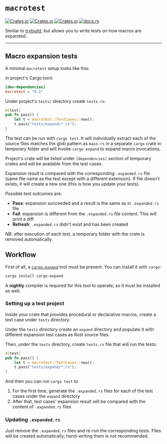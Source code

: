 # `macrotest`

[![Crates.io](https://img.shields.io/crates/v/macrotest)](https://crates.io/crates/macrotest)
[![Crates.io](https://img.shields.io/crates/d/macrotest)](https://crates.io/crates/macrotest)
[![Crates.io](https://img.shields.io/crates/l/macrotest)](https://crates.io/crates/macrotest)
[![docs.rs](https://docs.rs/macrotest/badge.svg)](https://docs.rs/macrotest/)

Similar to [trybuild], but allows you to write tests on how macros are expanded.

----

## Macro expansion tests

A minimal `macrotest` setup looks like this:

In project's Cargo.toml:

```toml
[dev-dependencies]
macrotest = "0.1"
```

Under project's `tests/` directory create `tests.rs`:

```rust
#[test]
pub fn pass() {
    let t = macrotest::TestCases::new();
    t.pass("tests/expand/*.rs");
}
```

The test can be run with `cargo test`. It will individually extract each of
the source files matches the glob pattern as `main.rs` in a separate `cargo` crate in
temporary folder and will invoke `cargo expand` to expand macro invocations.

Project's crate will be listed under `[dependencies]` section of temporary crates and will be available
from the test cases.

Expansion result is compared with the corresponding `.expanded.rs` file (same file name as
the test except with a different extension). If file doesn't exists, it will create a new one
(this is how you update your tests).

Possible test outcomes are:
- **Pass**: expansion succeeded and a result is the same as in `.expanded.rs` file
- **Fail**: expansion is different from the `.expanded.rs` file content. This will print a diff
- **Refresh**: `.expanded.rs` didn't exist and has been created

*NB*: after execution of each test, a temporary folder with the crate is removed automatically.

## Workflow

First of all, a [`cargo-expand`](https://crates.io/crates/cargo-expand) tool must be present. 
You can install it with `cargo`:

```bash
cargo install cargo-expand
```

A **nightly** compiler is required for this tool to operate, so it must be installed as well.

### Setting up a test project

Inside your crate that provides procedural or declarative macros, create a test case
under `tests` directory.

Under the `tests` directory create an `expand` directory and populate it with
different expansion test cases as Rust source files.

Then, under the `tests` directory, create `tests.rs` file that will run the tests:

```rust
#[test]
pub fn pass() {
    let t = macrotest::TestCases::new();
    t.pass("tests/expand/*.rs");
}
```

And then you can run `cargo test` to

1. For the first time, generate the `.expanded.rs` files for each of the test cases under
the `expand` directory
1. After that, test cases' expansion result will be compared with the
content of `.expanded.rs` files

### Updating `.expanded.rs`

Just remove the `.expanded.rs` files and re-run the corresponding tests. Files will be created
automatically; hand-writing them is not recommended.

[trybuild]: https://github.com/dtolnay/trybuild
